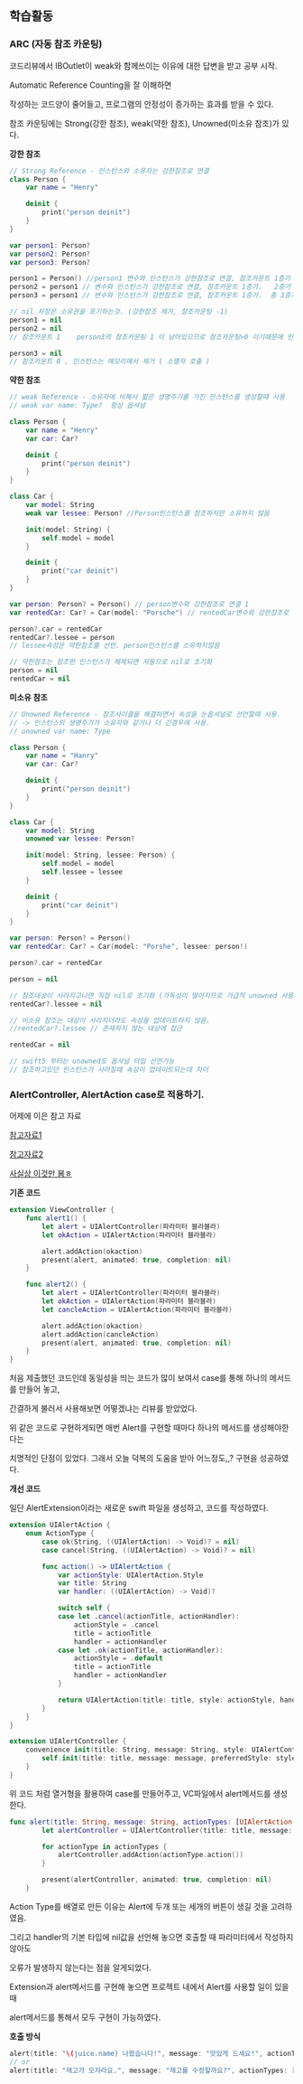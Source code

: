 ## 학습활동

### ARC (자동 참조 카운팅)

코드리뷰에서 IBOutlet이 weak와 함께쓰이는 이유에 대한 답변을 받고 공부 시작.

Automatic Reference Counting을 잘 이해하면

작성하는 코드양이 줄어들고, 프로그램의 안정성이 증가하는 효과를 받을 수 있다.

참조 카운팅에는 Strong(강한 참조), weak(약한 참조), Unowned(미소유 참조)가 있다.

**강한 참조**

```swift
// Strong Reference - 인스턴스와 소유자는 강한참조로 연결
class Person {
    var name = "Henry"

    deinit {
        print("person deinit")
    }
}

var person1: Person?
var person2: Person?
var person3: Person?

person1 = Person() //person1 변수와 인스턴스가 강한참조로 연결, 참조카운트 1증가
person2 = person1 // 변수와 인스턴스가 강한참조로 연결, 참조카운트 1증가.   2증가
person3 = person1 // 변수와 인스턴스가 강한참조로 연결, 참조카운트 1증가.  총 3증가

// nil 저장은 소유권을 포기하는것. (강한참조 제거, 참조카운팅 -1)
person1 = nil
person2 = nil
// 참조카운트 1    person3의 참조카운팅 1 이 남아있으므로 참조카운팅>0 이기때문에 인스턴스 제거 x

person3 = nil
// 참조카운트 0 , 인스턴스는 메모리에서 제거 ( 소멸자 호출 )
```

**약한 참조**

```swift
// weak Reference - 소유자에 비해서 짧은 생명주기를 가진 인스턴스를 생성할때 사용
// weak var name: Type?  항상 옵셔널

class Person {
    var name = "Henry"
    var car: Car?

    deinit {
        print("person deinit")
    }
}

class Car {
    var model: String
    weak var lessee: Person? //Person인스턴스를 참조하지만 소유하지 않음

    init(model: String) {
        self.model = model
    }

    deinit {
        print("car deinit")
    }
}

var person: Person? = Person() // person변수와 강한참조로 연결 1
var rentedCar: Car? = Car(model: "Porsche") // rentedCar변수와 강한참조로 연결 1

person?.car = rentedCar
rentedCar?.lessee = person
// lessee속성은 약한참조를 선언. person인스턴스를 소유하지않음

// 약한참조는 참조한 인스턴스가 해제되면 자동으로 nil로 초기화
person = nil
rentedCar = nil
```

**미소유 참조**

```swift
// Unowned Reference - 참조사이클을 해결하면서 속성을 논옵셔널로 선언할때 사용.
// -> 인스턴스의 생명주기가 소유자와 같거나 더 긴경우에 사용.
// unowned var name: Type

class Person {
    var name = "Hanry"
    var car: Car?

    deinit {
        print("person deinit")
    }
}

class Car {
    var model: String
    unowned var lessee: Person?

    init(model: String, lessee: Person) {
        self.model = model
        self.lessee = lessee
    }

    deinit {
        print("car deinit")
    }
}

var person: Person? = Person()
var rentedCar: Car? = Car(model: "Porshe", lessee: person!)

person?.car = rentedCar

person = nil

// 참조대상이 사라지고나면 직접 nil로 초기화 (가독성이 떨어지므로 가급적 unowned 사용 x)
rentedCar?.lessee = nil

// 비소유 참조는 대상이 사라지더라도 속성을 업데이트하지 않음.
//rentedCar?.lessee // 존재하지 않는 대상에 접근

rentedCar = nil

// swift5 부터는 unowned도 옵셔널 타입 선언가능
// 참조하고있던 인스턴스가 사라질때 속성이 업데이트되는데 차이
```

### AlertController, AlertAction case로 적용하기.

어제에 이은 참고 자료

[참고자료1](https://www.python2.net/questions-63091.htm)

[참고자료2](https://david.y4ng.fr/writing-easy-to-read-and-reusable-uialertcontroller-code/)

[사실상 이것만 봄ㅎ](https://github.com/facebookarchive/facebook-swift-sdk/blob/master/Samples/Catalog/Sources/UIAlertController%2BExtensions.swift)

**기존 코드**

```swift
extension ViewController {
    func alert1() {
        let alert = UIAlertController(파라미터 블라블라)
        let okAction = UIAlertAction(파라미터 블라블라)

        alert.addAction(okaction)
        present(alert, animated: true, completion: nil)
    }

    func alert2() {
        let alert = UIAlertController(파라미터 블라블라)
        let okAction = UIAlertAction(파라미터 블라블라)
        let cancleAction = UIAlertAction(파라미터 블라블라)

        alert.addAction(okaction)
        alert.addAction(cancleAction)
        present(alert, animated: true, completion: nil)
    }
}
```

처음 제출했던 코드인데 동일성을 띄는 코드가 많이 보여서 case를 통해 하나의 메서드를 만들어 놓고,

간결하게 불러서 사용해보면 어떻겠냐는 리뷰를 받았었다.

위 같은 코드로 구현하게되면 매번 Alert를 구현할 때마다 하나의 메서드를 생성해야한다는

치명적인 단점이 있었다. 그래서 오늘 덕복의 도움을 받아 어느정도,,? 구현을 성공하였다.

**개선 코드**

일단 AlertExtension이라는 새로운 swift 파일을 생성하고, 코드를 작성하였다.

```swift
extension UIAlertAction {
    enum ActionType {
        case ok(String, ((UIAlertAction) -> Void)? = nil)
        case cancel(String, ((UIAlertAction) -> Void)? = nil)

        func action() -> UIAlertAction {
            var actionStyle: UIAlertAction.Style
            var title: String
            var handler: ((UIAlertAction) -> Void)?

            switch self {
            case let .cancel(actionTitle, actionHandler):
                actionStyle = .cancel
                title = actionTitle
                handler = actionHandler
            case let .ok(actionTitle, actionHandler):
                actionStyle = .default
                title = actionTitle
                handler = actionHandler
            }

            return UIAlertAction(title: title, style: actionStyle, handler: handler)
        }
    }
}

extension UIAlertController {
    convenience init(title: String, message: String, style: UIAlertController.Style = .alert) {
        self.init(title: title, message: message, preferredStyle: style)
    }
}
```

위 코드 처럼 열거형을 활용하여 case를 만들어주고, VC파일에서 alert메서드를 생성한다.

```swift
func alert(title: String, message: String, actionTypes: [UIAlertAction.ActionType]) {
        let alertController = UIAlertController(title: title, message: message)

        for actionType in actionTypes {
            alertController.addAction(actionType.action())
        }

        present(alertController, animated: true, completion: nil)
    }
```

Action Type를 배열로 만든 이유는 Alert에 두개 또는 세개의 버튼이 생길 것을 고려하였음.

그리고 handler의 기본 타입에 nil값을 선언해 놓으면 호출할 때 파라미터에서 작성하지 않아도

오류가 발생하지 않는다는 점을 알게되었다.

Extension과 alert메서드를 구현해 놓으면 프로젝트 내에서 Alert를 사용할 일이 있을 때

alert메서드를 통해서 모두 구현이 가능하였다.

**호출 방식**

```swift
alert(title: "\(juice.name) 나왔습니다!", message: "맛있게 드세요!", actionTypes: [.ok("감사합니다!")])
// or
alert(title: "재고가 모자라요.", message: "재고를 수정할까요?", actionTypes: [.ok("예", { _ in self.performSegue(withIdentifier: "stockChanger", sender: nil)}), .cancel("아니오")])
```
